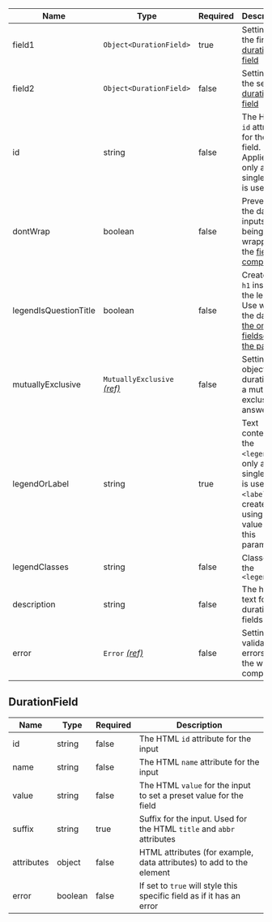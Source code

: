 | Name                  | Type                                                          | Required | Description                                                                                                                                |
| --------------------- | ------------------------------------------------------------- | -------- | ------------------------------------------------------------------------------------------------------------------------------------------ |
| field1                | `Object<DurationField>`                                       | true     | Settings for the first [duration field](#durationfield)                                                                                    |
| field2                | `Object<DurationField>`                                       | false    | Settings for the second [duration field](#durationfield)                                                                                   |
| id                    | string                                                        | false    | The HTML `id` attribute for the field. Applied if only a single field is used                                                              |
| dontWrap              | boolean                                                       | false    | Prevents the date inputs from being wrapped in the [fieldset component](/components/fieldset)                                              |
| legendIsQuestionTitle | boolean                                                       | false    | Creates an `h1` inside the legend. Use when the date is [the only fieldset on the page](/components/fieldset#legend-as-pagequestion-title) |
| mutuallyExclusive     | `MutuallyExclusive` [_(ref)_](/components/mutually-exclusive) | false    | Settings object if the duration is a mutually exclusive answer                                                                             |
| legendOrLabel         | string                                                        | true     | Text content for the `<legend>`. If only a single field is used, a `<label>` is created using the value from this parameter                |
| legendClasses         | string                                                        | false    | Classes for the `<legend>`                                                                                                                 |
| description           | string                                                        | false    | The hint text for the duration fields                                                                                                      |
| error                 | `Error` [_(ref)_](/components/error)                          | false    | Settings for validation errors for the whole component                                                                                     |

## DurationField

| Name       | Type    | Required | Description                                                           |
| ---------- | ------- | -------- | --------------------------------------------------------------------- |
| id         | string  | false    | The HTML `id` attribute for the input                                 |
| name       | string  | false    | The HTML `name` attribute for the input                               |
| value      | string  | false    | The HTML `value` for the input to set a preset value for the field    |
| suffix     | string  | true     | Suffix for the input. Used for the HTML `title` and `abbr` attributes |
| attributes | object  | false    | HTML attributes (for example, data attributes) to add to the element  |
| error      | boolean | false    | If set to `true` will style this specific field as if it has an error |
